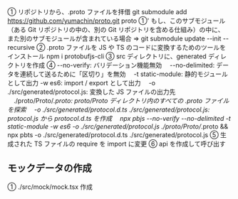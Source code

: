 ➀ リポジトリから、.proto ファイルを拝借
   git submodule add https://github.com/yumachin/proto.git proto 
➀' もし、このサブモジュール（ある Git リポジトリの中の、別の Git リポジトリを含める仕組み）の中に、
   また別のサブモジュールが含まれている場合 => git submodule update --init --recursive
➁ .proto ファイルを JS や TS のコードに変換するためのツールをインストール
   npm i protobufjs-cli
➂ src ディレクトリに、generated ディレクトリを作成
➃ --no-verify: バリデーション機能無効
 　--no-delimited: データを連続して送るために「区切り」を無効
 　-t static-module: 静的モジュールとして出力
   -w es6: import / export として出力
 　-o ./src/generated/protocol.js: 変換した JS ファイルの出力先
 　./proto/Proto/*.proto: proto/Proto ディレクトリ内のすべての .proto ファイルを探索
 　-o ./src/generated/protocol.d.ts ./src/generated/protocol.js: protocol.js から protocol.d.ts を作成
 　npx pbjs --no-verify --no-delimited -t static-module -w es6 -o ./src/generated/protocol.js ./proto/Proto/*.proto &&   npx pbts -o ./src/generated/protocol.d.ts ./src/generated/protocol.js
➄ 生成された TS ファイルの require を import に変更
➅ api を作成して呼び出す

## モックデータの作成
➀ ./src/mock/mock.tsx 作成